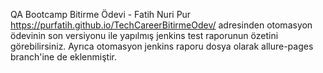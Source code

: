 QA Bootcamp Bitirme Ödevi - Fatih Nuri Pur
https://purfatih.github.io/TechCareerBitirmeOdev/ adresinden otomasyon ödevinin son versiyonu ile yapılmış jenkins test raporunun özetini görebilirsiniz.
Ayrıca otomasyon jenkins raporu dosya olarak allure-pages branch'ine de eklenmiştir.

